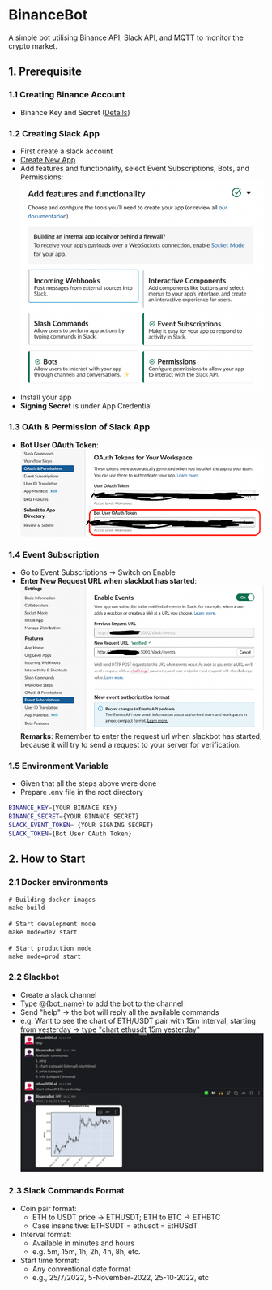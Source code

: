 # BinanceBot

A simple bot utilising Binance API, Slack API, and MQTT to monitor the crypto market.


## 1. Prerequisite

### 1.1 Creating Binance Account
- Binance Key and Secret ([Details](https://www.binance.com/en/support/faq/how-to-download-and-set-up-binance-code-api-af014f44f45845debf79b4cf81333a25))

### 1.2 Creating Slack App
- First create a slack account
- [Create New App](https://api.slack.com/apps)
- Add features and functionality, select Event Subscriptions, Bots, and Permissions:
![Illustration](./screenshots/slack_app_features.png)
- Install your app
- **Signing Secret** is under App Credential

### 1.3 OAth & Permission of Slack App
- **Bot User OAuth Token**:
![Illustration](./screenshots/oath%26permission.png)

### 1.4 Event Subscription
- Go to Event Subscriptions -> Switch on Enable
- **Enter New Request URL when slackbot has started**:
![Illustration](./screenshots/events_sub.png)
**Remarks**: Remember to enter the request url when slackbot has started, because it will try to send a request to your server for verification.


### 1.5 Environment Variable
- Given that all the steps above were done
- Prepare .env file in the root directory
```bash
BINANCE_KEY={YOUR BINANCE KEY}
BINANCE_SECRET={YOUR BINANCE SECRET}
SLACK_EVENT_TOKEN= {YOUR SIGNING SECRET}
SLACK_TOKEN={Bot User OAuth Token}
```

## 2. How to Start

### 2.1 Docker environments
```
# Building docker images
make build

# Start development mode
make mode=dev start

# Start production mode
make mode=prod start
```

### 2.2 Slackbot
- Create a slack channel
- Type @{bot_name} to add the bot to the channel
- Send "help" -> the bot will reply all the available commands
- e.g. Want to see the chart of ETH/USDT pair with 15m interval, starting from yesterday -> type "chart ethusdt 15m yesterday"
![Illustration](./screenshots/slackbot.png)


### 2.3 Slack Commands Format
- Coin pair format:
    - ETH to USDT price -> ETHUSDT; ETH to BTC -> ETHBTC
    - Case insensitive: ETHSUDT = ethusdt = EtHUSdT
- Interval format:
    - Available in minutes and hours
    - e.g. 5m, 15m, 1h, 2h, 4h, 8h, etc.
- Start time format:
    - Any conventional date format
    - e.g., 25/7/2022, 5-November-2022, 25-10-2022, etc
